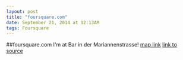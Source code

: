 ```yaml
---
layout: post
title: "foursquare.com"
date: September 21, 2014 at 12:13AM
tags: Foursquare
---
```

##foursquare.com
I'm at Bar in der Mariannenstrasse! [map link](http://ift.tt/Z2ZiX3)
[link to source](http://ift.tt/XCDQGt) 
